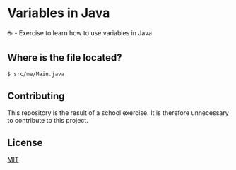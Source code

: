 # Variables in Java

☕️ - Exercise to learn how to use variables in Java

## Where is the file located?

```bash
$ src/me/Main.java
```

## Contributing
This repository is the result of a school exercise. It is therefore unnecessary to contribute to this project.

## License
[MIT](https://choosealicense.com/licenses/mit/)
